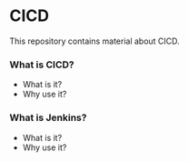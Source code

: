 # CICD

This repository contains material about CICD.

### What is CICD?
- What is it?
- Why use it?

### What is Jenkins?
- What is it?
- Why use it?